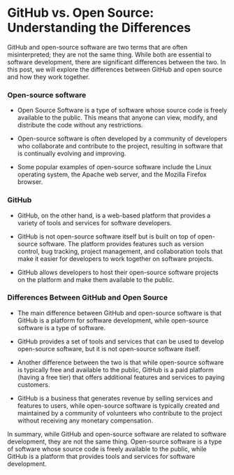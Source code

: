 # GitHub vs. Open Source: Understanding the Differences

GitHub and open-source software are two terms that are often misinterpreted; they are not the same thing. While both are essential to software development, there are significant differences between the two. In this post, we will explore the differences between GitHub and open source and how they work together.

### Open-source software

* Open Source Software is a type of software whose source code is freely available to the public. This means that anyone can view, modify, and distribute the code without any restrictions.
    
* Open-source software is often developed by a community of developers who collaborate and contribute to the project, resulting in software that is continually evolving and improving.
    
* Some popular examples of open-source software include the Linux operating system, the Apache web server, and the Mozilla Firefox browser.
    

### GitHub

* GitHub, on the other hand, is a web-based platform that provides a variety of tools and services for software developers.
    
* GitHub is not open-source software itself but is built on top of open-source software. The platform provides features such as version control, bug tracking, project management, and collaboration tools that make it easier for developers to work together on software projects.
    
* GitHub allows developers to host their open-source software projects on the platform and make them available to the public.
    

### Differences Between GitHub and Open Source

* The main difference between GitHub and open-source software is that GitHub is a platform for software development, while open-source software is a type of software.
    
* GitHub provides a set of tools and services that can be used to develop open-source software, but it is not open-source software itself.
    
* Another difference between the two is that while open-source software is typically free and available to the public, GitHub is a paid platform (having a free tier) that offers additional features and services to paying customers.
    
* GitHub is a business that generates revenue by selling services and features to users, while open-source software is typically created and maintained by a community of volunteers who contribute to the project without receiving any monetary compensation.
    

In summary, while GitHub and open-source software are related to software development, they are not the same thing. Open-source software is a type of software whose source code is freely available to the public, while GitHub is a platform that provides tools and services for software development.